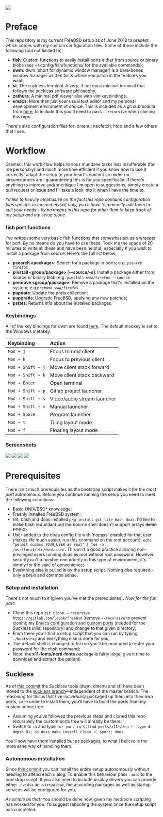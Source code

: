 ![](https://upload.wikimedia.org/wikipedia/en/thumb/d/df/Freebsd_logo.svg/500px-Freebsd_logo.svg.png) 

# Preface

This repository is my current FreeBSD setup as of June 2018 to present, which comes with my custom configuration files. Some of these include the following (but not limited to): 
- **fish**: Custom functions to easily install ports either from source or binary blobs (see ~/.config/fish/functions/ for the available commands);
- **dwm**: dwm (short for dynamic window manager) is a bare-bones window manager written for X where you patch in the features you want;
- **st**: The suckless terminal. A *very*, if not most minimal terminal that follows the suckless software philosophy;
- **zathura**: A minimal pdf viewer also with vim keybindings;
- **emacs**: More than just your usual text editor and my personal development enviroment of choice. This is included as a git submodule from [here](https://gitlab.com/lcook/emacs); to include this you'll need to pass ``--recursive`` when cloning this repo.

There's also configuration files for: dmenu; neofetch; htop and a few others that I use.

# Workflow

Granted, this work-flow helps various mundane tasks less insufferable (for me personally) and much more time efficient if you know how to use it correctly; adapt the setup to your heart's content so under no circumstances am I guaranteeing this is for *you* specifically. If there's anything to improve and/or critique I'm open to suggestions, simply create a pull request or issue and I'll take a look into it when I have the time to.

*I'd like to heavily emphasize on the fact this repo contains configuration files specific to me and myself only, you'll have to manually edit them to suit your needs - by no means is this repo for other than to keep track of my setup and my setup alone.*

### fish port functions

I've written some very basic fish functions that somewhat act as a wrapper for port. By no means do you have to use these. Took me the space of 20 minutes to write all these and have been helpful, especially if you wish to install a package from source. Here's the full list below:
- **psearch \<package\>**: Search for a package in ports; e.g. ``psearch firefox``
- **pinstall \<group/package\> [--source/-s]**: Install a package either from source or binary blob; e.g. ``pinstall www/firefox --source``
- **premove \<group/package\>**: Remove a package that's installed on the system; e.g ``premove www/firefox``
- **pupdate**: Update the ports collection;
- **pupgrade**: Upgrade FreeBSD, applying any new patches;
- **pstats**: Returns info about the installed packages.

### Keybindings

All of the key bindings for dwm are found [here](https://gitlab.com/lcook/freebsd/blob/suckless/dwm/config.h). The default modkey is set to the Windows metakey.

| Keybinding | Action |
| :--- | :--- |
| `Mod + j` | Focus to next client
| `Mod + k` | Focus to previous client
| `Mod + Shift + j` | Move client stack forward
| `Mod + Shift + k` | Move client stack backward
| `Mod + Enter` | Open terminal
| `Mod + Shift + p` | Gitlab project launcher
| `Mod + Shift + s` | Video/audio stream launcher
| `Mod + Shift + m` | Manual launcher
| `Mod + Space` | Program launcher
| `Mod + t` | Tiling layout mode
| `Mod + f` | Floating layout mode

### Screenshots

![](https://s.wired.sh/misc/rice/rose.png)
![](https://s.wired.sh/misc/rice/blossom.png)
![](https://s.wired.sh/misc/rice/zenmint.png)
![](https://s.wired.sh/misc/rice/zenglace.png)

# Prerequisites

There isn't much prerequisites as the bootstrap script makes it *for the most part* autonomous. Before you continue running the setup you need to meet the following conditions:
- Basic UNIX/BSD* knowledge;
- Freshly installed FreeBSD system;
- Git, bash and doas installed ``pkg install git-lite bash doas``. I'd like to make bash redundant but the bourne shell doesn't support arrays ~~damn POSIX~~;
- User added to the doas config file with 'nopass' enabled for that user (makes life much easier, run this command on the root account): ``echo "permit nopass YOUR_USER as root" | tee -a /usr/local/etc/doas.conf``. This isn't a good practice allowing non-privileged users running doas as root without root password. However security isn't a number one priority in this type of environment, it's simply for the sake of convenience;
- Everything else is pulled in by the setup script. Nothing else required - only a brain and common sense.

### Setup and installation

There's not much to it (given you've met the prerequisites). *Now for the fun part*:
- Clone this repo ``git clone --recursive https://gitlab.com/lcook/freebsd`` (remove ``--recursive`` to prevent cloning my [Emacs configuration](https://gitlab.com/lcook/emacs) and [custom ports](https://gitlab.com/lcook/ports/tree/adhoc) (needed for the Suckless utils) repository) and change to that given directory;
- From there you'll find a setup script that you can run by typing ``./bootstrap`` and everything else is done for you;
- The default shell is changed to fish so you'll be prompted to enter your password for the chsh command;
- Note: the **x11-fonts/nerd-fonts** package is fairly large, give it time to download and extract (be patient).

## Suckless

As of [this commit](https://gitlab.com/lcook/freebsd/commit/cf36358c370a0ed05339924ea83afad848021890) the Suckless tools (dwm, dmenu and st) have been moved to the [suckless branch](https://gitlab.com/lcook/freebsd/tree/suckless)—independent of the master branch. The reasoning for this is that I've individually packaged up them into their own ports, so in order to install them, you'll have to build the ports from my custom adhoc tree.

- Assuming you've followed the previous steps and cloned this repo recursively the custom ports tree will already be there;
- Switch to ``sh`` and type ``for port in $(find ports/x11*/zen-* -type d -depth 0); do doas make install clean -C $port; done``.

You'll now have them installed but as packages, to what I believe is the more sane way of handling them.

### Autonomous installation

Since [this commit](https://gitlab.com/lcook/freebsd/commit/f597ebceeccc6867cd7e6b8cef02afe768f41792) you can install the entire setup autonomously without needing to attend each dialog. To enable this behaviour pass ``-auto`` to the bootstrap script. If you also need to include display drivers you can provide either ``-nvidia`` or ``-virtualbox``, the according packages as well as startup services will be configured for you.

*As simple as that*. You should be done now, given my mediocre scripting has worked for you. I'd suggest rebooting the system once the setup script has completed.
